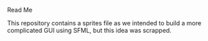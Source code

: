 Read Me


This repository contains a sprites file as we intended to build a more complicated GUI using SFML, but this idea was scrapped.
